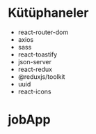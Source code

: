 # Kütüphaneler

- react-router-dom
- axios
- sass
- react-toastify
- json-server
- react-redux
- @reduxjs/toolkit
- uuid
- react-icons
# jobApp

